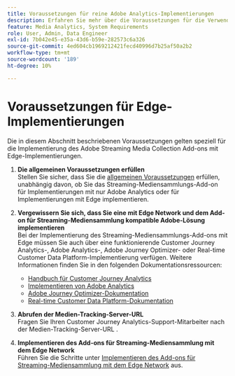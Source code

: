```yaml
---
title: Voraussetzungen für reine Adobe Analytics-Implementierungen
description: Erfahren Sie mehr über die Voraussetzungen für die Verwendung des Streaming Media Collection Add-ons mit reinen Adobe Analytics-Implementierungen oder Edge-Implementierungen
feature: Media Analytics, System Requirements
role: User, Admin, Data Engineer
exl-id: 7b042e45-e35a-43d6-b59e-282573c6a326
source-git-commit: 4ed604cb1969212421fecd40996d7b25af50a2b2
workflow-type: tm+mt
source-wordcount: '189'
ht-degree: 10%

---
```


# Voraussetzungen für Edge-Implementierungen

Die in diesem Abschnitt beschriebenen Voraussetzungen gelten speziell für die Implementierung des Adobe Streaming Media Collection Add-ons mit Edge-Implementierungen.

1. **Die allgemeinen Voraussetzungen erfüllen**<br>
Stellen Sie sicher, dass Sie die [allgemeinen Voraussetzungen](/help/getting-started/prereqs.md) erfüllen, unabhängig davon, ob Sie das Streaming-Mediensammlungs-Add-on für Implementierungen mit nur Adobe Analytics oder für Implementierungen mit Edge implementieren.

1. **Vergewissern Sie sich, dass Sie eine mit Edge Network und dem Add-on für Streaming-Mediensammlung kompatible Adobe-Lösung implementieren**<br>
Bei der Implementierung des Streaming-Mediensammlungs-Add-ons mit Edge müssen Sie auch über eine funktionierende Customer Journey Analytics-, Adobe Analytics-, Adobe Journey Optimizer- oder Real-time Customer Data Platform-Implementierung verfügen. Weitere Informationen finden Sie in den folgenden Dokumentationsressourcen:
   * [Handbuch für Customer Journey Analytics](https://experienceleague.adobe.com/docs/analytics-platform/using/cja-landing.html?lang=de)
   * [Implementieren von Adobe Analytics](https://experienceleague.adobe.com/docs/analytics/implementation/home.html?lang=de)
   * [Adobe Journey Optimizer-Dokumentation](https://experienceleague.adobe.com/docs/journey-optimizer.html?lang=de)
   * [Real-time Customer Data Platform-Dokumentation](https://experienceleague.adobe.com/docs/real-time-customer-data-platform.html?lang=de)

1. **Abrufen der Medien-Tracking-Server-URL**<br>
Fragen Sie Ihren Customer Journey Analytics-Support-Mitarbeiter nach der Medien-Tracking-Server-URL <!-- This is the `collection-api-server` URL for the Mobile SDK, the JavaScript SDK, and the non-collection-api tracking server for Roku. Domain names for API implementation is: `[your_namespace].hb-api.omtrdc.net`. -->.

1. **Implementieren des Add-ons für Streaming-Mediensammlung mit dem Edge Network**<br>
Führen Sie die Schritte unter [Implementieren des Add-ons für Streaming-Mediensammlung mit dem Edge Network](/help/implementation/edge/implementation-edge.md) aus.
